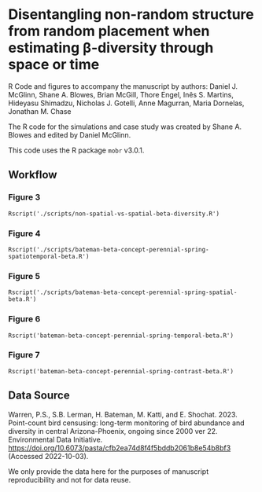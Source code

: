 # Disentangling non-random structure from random placement when estimating β-diversity through space or time

R Code and figures to accompany the manuscript by authors: 
Daniel J. McGlinn, Shane A. Blowes, Brian McGill, Thore Engel, Inês S. Martins,
Hideyasu Shimadzu, Nicholas J. Gotelli, Anne Magurran, Maria Dornelas,
Jonathan M. Chase

The R code for the simulations and case study was created by Shane A. Blowes and
edited by Daniel McGlinn. 

This code uses the R package `mobr` v3.0.1. 

## Workflow
### Figure 3 
`Rscript('./scripts/non-spatial-vs-spatial-beta-diversity.R')`

### Figure 4 
`Rscript('./scripts/bateman-beta-concept-perennial-spring-spatiotemporal-beta.R')`

### Figure 5
`Rscript('./scripts/bateman-beta-concept-perennial-spring-spatial-beta.R')`

### Figure 6
`Rscript('bateman-beta-concept-perennial-spring-temporal-beta.R')`

### Figure 7
`Rscript('bateman-beta-concept-perennial-spring-contrast-beta.R')`

## Data Source

Warren, P.S., S.B. Lerman, H. Bateman, M. Katti, and E. Shochat. 2023.
Point-count bird censusing: long-term monitoring of bird abundance and diversity
in central Arizona-Phoenix, ongoing since 2000 ver 22. Environmental Data
Initiative. https://doi.org/10.6073/pasta/cfb2ea74d8f4f5bddb2061b8e54b8bf3
(Accessed 2022-10-03).

We only provide the data here for the purposes of manuscript reproducibility and
not for data reuse. 

